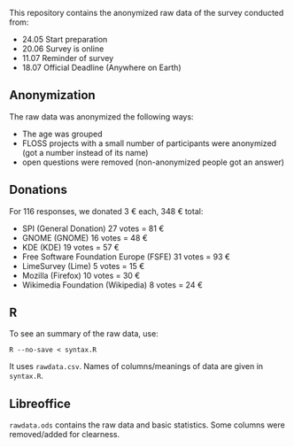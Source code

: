 This repository contains the anonymized raw data
of the survey conducted from:

- 24.05 Start preparation
- 20.06 Survey is online
- 11.07 Reminder of survey
- 18.07 Official Deadline
        (Anywhere on Earth)


## Anonymization ##

The raw data was anonymized the following ways:

- The age was grouped
- FLOSS projects with a small number of participants
  were anonymized (got a number instead of its name)
- open questions were removed
  (non-anonymized people got an answer)

## Donations ##


For 116 responses, we donated 3 € each, 348 € total:

- SPI (General Donation) 27 votes = 81 €
- GNOME (GNOME) 16 votes = 48 €
- KDE (KDE) 19 votes = 57 €
- Free Software Foundation Europe (FSFE) 31 votes = 93 €
- LimeSurvey (Lime) 5 votes = 15 €
- Mozilla (Firefox) 10 votes = 30 €
- Wikimedia Foundation (Wikipedia) 8 votes = 24 €


## R ##

To see an summary of the raw data, use:

	R --no-save < syntax.R

It uses `rawdata.csv`.
Names of columns/meanings of data are given in `syntax.R`.

## Libreoffice ##

`rawdata.ods` contains the raw data and basic statistics.
Some columns were removed/added for clearness.
